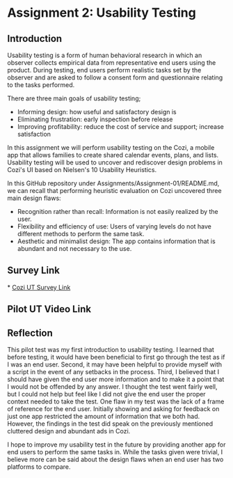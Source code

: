 # Assignment 2: Usability Testing

<h2>Introduction</h2>

Usability testing is a form of human behavioral research in which an observer collects empirical data from representative end users using the product.
During testing, end users perform realistic tasks set by the observer and are asked to follow a consent form and questionnaire relating to the tasks performed.

There are three main goals of usability testing;
  * Informing design: how useful and satisfactory design is
  * Eliminating frustration: early inspection before release
  * Improving profitability: reduce the cost of service and support; increase satisfaction

In this assignment we will perform usability testing on the Cozi, a mobile app that allows families to create shared calendar events, plans, and lists.
Usability testing will be used to uncover and rediscover design problems in Cozi's UI based on Nielsen's 10 Usability Heuristics.

In this GitHub repository under Assignments/Assignment-01/README.md, we can recall that performing heuristic evaluation on Cozi uncovered three main design flaws:
  * Recognition rather than recall: Information is not easily realized by the user.
  * Flexibility and efficiency of use: Users of varying levels do not have different methods to perform the same task.
  * Aesthetic and minimalist design: The app contains information that is abundant and not necessary to the use.
  
 <h2>Survey Link</h2>
  * <a href="https://forms.gle/M9NAgsRRmxsaoJwF6">Cozi UT Survey Link</a>
 
 <h2>Pilot UT Video Link</h2>
 
<h2>Reflection</h2>
This pilot test was my first introduction to usability testing. I learned that before testing, it would have been beneficial to first go through the test as if I was an end user. Second, it may have been helpful to provide myself with a script in the event of any setbacks in the process. Third, I believed that I should have given the end user more information and to make it a point that I would not be offended by any answer. I thought the test went fairly well, but I could not help but feel like I did not give the end user the proper context needed to take the test. One flaw in my test was the lack of a frame of reference for the end user. Initially showing and asking for feedback on just one app restricted the amount of information that we both had. However, the findings in the test did speak on the previously mentioned cluttered design and abundant ads in Cozi.

I hope to improve my usability test in the future by providing another app for end users to perform the same tasks in. While the tasks given were trivial, I believe more can be said about the design flaws when an end user has two platforms to compare.
